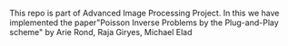 This repo is part of Advanced Image Processing Project. In this we have implemented the paper"Poisson Inverse Problems by the Plug-and-Play scheme" by
Arie Rond, Raja Giryes, Michael Elad

